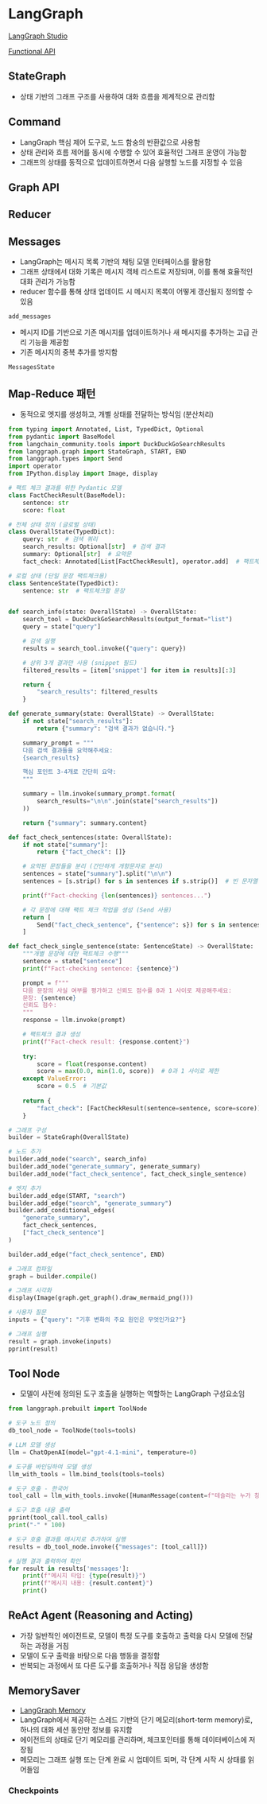 # LangGraph

[](https://langchain-ai.github.io/langgraph/concepts/low_level/#multiple-schemas)

[LangGraph Studio](https://langchain-ai.github.io/langgraph/concepts/langgraph_studio/)

[Functional API](https://langchain-ai.github.io/langgraph/concepts/functional_api/)

[](https://langchain-ai.github.io/langgraph/tutorials/workflows/)

## StateGraph
- 상태 기반의 그래프 구조를 사용하여 대화 흐름을 제계적으로 관리함


## Command
- LangGraph 핵심 제어 도구로, 노드 함숭의 반환값으로 사용함
- 상태 관리와 흐름 제어를 동시에 수행할 수 있어 효율적인 그래프 운영이 가능함
- 그래프의 상태를 동적으로 업데이트하면서 다음 실행할 노드를 지정할 수 있음


## Graph API

## Reducer

[](https://langchain-ai.github.io/langgraph/concepts/low_level/#reducers)

## Messages

- LangGraph는 메시지 목록 기반의 채팅 모델 인터페이스를 활용함
- 그래프 상태에서 대화 기록은 메시지 객체 리스트로 저장되며, 이를 통해 효율적인 대화 관리가 가능함
- reducer 함수를 통해 상태 업데이트 시 메시지 목록이 어떻게 갱신될지 정의할 수 있음

`add_messages`
- 메시지 ID를 기반으로 기존 메시지를 업데이트하거나 새 메시지를 추가하는 고급 관리 기능을 제공함
- 기존 메시지의 중복 추가를 방지함

`MessagesState`

## Map-Reduce 패턴

- 동적으로 엣지를 생성하고, 개별 상태를 전달하는 방식임 (분산처리)


```python
from typing import Annotated, List, TypedDict, Optional
from pydantic import BaseModel
from langchain_community.tools import DuckDuckGoSearchResults
from langgraph.graph import StateGraph, START, END
from langgraph.types import Send
import operator
from IPython.display import Image, display

# 팩트 체크 결과를 위한 Pydantic 모델
class FactCheckResult(BaseModel):
    sentence: str
    score: float

# 전체 상태 정의 (글로벌 상태)
class OverallState(TypedDict):
    query: str  # 검색 쿼리
    search_results: Optional[str]  # 검색 결과
    summary: Optional[str]  # 요약문
    fact_check: Annotated[List[FactCheckResult], operator.add]  # 팩트체크 결과 (누적)

# 로컬 상태 (단일 문장 팩트체크용)
class SentenceState(TypedDict):
    sentence: str  # 팩트체크할 문장


def search_info(state: OverallState) -> OverallState:
    search_tool = DuckDuckGoSearchResults(output_format="list")
    query = state["query"]

    # 검색 실행
    results = search_tool.invoke({"query": query})

    # 상위 3개 결과만 사용 (snippet 필드)
    filtered_results = [item['snippet'] for item in results][:3]

    return {
        "search_results": filtered_results
    }

def generate_summary(state: OverallState) -> OverallState:
    if not state["search_results"]:
        return {"summary": "검색 결과가 없습니다."}

    summary_prompt = """
    다음 검색 결과들을 요약해주세요:
    {search_results}

    핵심 포인트 3-4개로 간단히 요약:
    """

    summary = llm.invoke(summary_prompt.format(
        search_results="\n\n".join(state["search_results"])
    ))

    return {"summary": summary.content}

def fact_check_sentences(state: OverallState):
    if not state["summary"]:
        return {"fact_check": []}

    # 요약된 문장들을 분리 (간단하게 개항문자로 분리)
    sentences = state["summary"].split("\n\n")
    sentences = [s.strip() for s in sentences if s.strip()]  # 빈 문자열 제거

    print(f"Fact-checking {len(sentences)} sentences...")

    # 각 문장에 대해 팩트 체크 작업을 생성 (Send 사용)
    return [
        Send("fact_check_sentence", {"sentence": s}) for s in sentences
    ]

def fact_check_single_sentence(state: SentenceState) -> OverallState:
    """개별 문장에 대한 팩트체크 수행"""
    sentence = state["sentence"]
    print(f"Fact-checking sentence: {sentence}")

    prompt = f"""
    다음 문장의 사실 여부를 평가하고 신뢰도 점수를 0과 1 사이로 제공해주세요:
    문장: {sentence}
    신뢰도 점수:
    """
    response = llm.invoke(prompt)

    # 팩트체크 결과 생성
    print(f"Fact-check result: {response.content}")
    
    try:
        score = float(response.content)
        score = max(0.0, min(1.0, score))  # 0과 1 사이로 제한
    except ValueError:
        score = 0.5  # 기본값
    
    return {
        "fact_check": [FactCheckResult(sentence=sentence, score=score)]
    }

# 그래프 구성
builder = StateGraph(OverallState)

# 노드 추가
builder.add_node("search", search_info)
builder.add_node("generate_summary", generate_summary)
builder.add_node("fact_check_sentence", fact_check_single_sentence)

# 엣지 추가
builder.add_edge(START, "search")
builder.add_edge("search", "generate_summary")
builder.add_conditional_edges(
    "generate_summary",
    fact_check_sentences,
    ["fact_check_sentence"]
)

builder.add_edge("fact_check_sentence", END)

# 그래프 컴파일
graph = builder.compile()

# 그래프 시각화
display(Image(graph.get_graph().draw_mermaid_png()))

# 사용자 질문
inputs = {"query": "기후 변화의 주요 원인은 무엇인가요?"}

# 그래프 실행
result = graph.invoke(inputs)
pprint(result)
```

## Tool Node

- 모델이 사전에 정의된 도구 호출을 실행하는 역할하는 LangGraph 구성요소임

```python
from langgraph.prebuilt import ToolNode

# 도구 노드 정의
db_tool_node = ToolNode(tools=tools)

# LLM 모델 생성
llm = ChatOpenAI(model="gpt-4.1-mini", temperature=0)

# 도구를 바인딩하여 모델 생성
llm_with_tools = llm.bind_tools(tools=tools)

# 도구 호출 - 한국어
tool_call = llm_with_tools.invoke([HumanMessage(content=f"테슬라는 누가 창립했나요?")])

# 도구 호출 내용 출력
pprint(tool_call.tool_calls)
print("-" * 100)

# 도구 호출 결과를 메시지로 추가하여 실행
results = db_tool_node.invoke({"messages": [tool_call]})

# 실행 결과 출력하여 확인
for result in results['messages']:
    print(f"메시지 타입: {type(result)}")
    print(f"메시지 내용: {result.content}")
    print()
```

## ReAct Agent (Reasoning and Acting)

- 가장 일반적인 에이전트로, 모델이 특정 도구를 호출하고 출력을 다시 모델에 전달하는 과정을 거침
- 모델이 도구 출력을 바탕으로 다음 행동을 결정함
- 반복되는 과정에서 또 다른 도구를 호출하거나 직접 응답을 생성함

## MemorySaver

- [LangGraph Memory](https://langchain-ai.github.io/langgraph/concepts/memory/)
- LangGraph에서 제공하는 스레드 기반의 단기 메모리(short-term memory)로, 하나의 대화 세션 동안만 정보를 유지함
- 에이전트의 상태로 단기 메모리를 관리하며, 체크포인터를 통해 데이터베이스에 저장됨
- 메모리는 그래프 실행 또는 단계 완료 시 업데이트 되며, 각 단계 시작 시 상태를 읽어들임


### Checkpoints